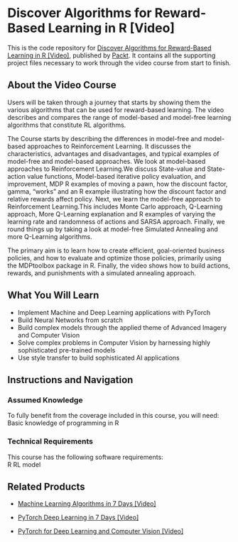 # Discover Algorithms for Reward-Based Learning in R [Video]
This is the code repository for [Discover Algorithms for Reward-Based Learning in R [Video]](https://www.packtpub.com/application-development/discover-algorithms-reward-based-learning-r-video?utm_source=github&utm_medium=repository&utm_campaign=9781788474092), published by [Packt](https://www.packtpub.com/?utm_source=github). It contains all the supporting project files necessary to work through the video course from start to finish.
## About the Video Course
Users will be taken through a journey that starts by showing them the various algorithms that can be used for reward-based learning. The video describes and compares the range of model-based and model-free learning algorithms that constitute RL algorithms.

The Course starts by describing the differences in model-free and model-based approaches to Reinforcement Learning. It discusses the characteristics, advantages and disadvantages, and typical examples of model-free and model-based approaches.
We look at model-based approaches to Reinforcement Learning.We discuss State-value and State-action value functions, Model-based iterative policy evaluation, and improvement, MDP R examples of moving a pawn, how the discount factor, gamma, “works” and an R example illustrating how the discount factor and relative rewards affect policy. Next, we learn the model-free approach to Reinforcement Learning.This includes Monte Carlo approach, Q-Learning approach, More Q-Learning explanation and R examples of varying the learning rate and randomness of actions and SARSA approach. Finally, we round things up by taking a look at model-free Simulated Annealing and more Q-Learning algorithms.

The primary aim is to learn how to create efficient, goal-oriented business policies, and how to evaluate and optimize those policies, primarily using the MDPtoolbox package in R. Finally, the video shows how to build actions, rewards, and punishments with a simulated annealing approach.

<H2>What You Will Learn</H2>
<DIV class=book-info-will-learn-text>
<UL>
<LI>Implement Machine and Deep Learning applications with PyTorch 
<LI>Build Neural Networks from scratch 
<LI>Build complex models through the applied theme of Advanced Imagery and Computer Vision 
<LI>Solve complex problems in Computer Vision by harnessing highly sophisticated pre-trained models 
<LI>Use style transfer to build sophisticated AI applications </LI></UL></DIV>

## Instructions and Navigation
### Assumed Knowledge
To fully benefit from the coverage included in this course, you will need:<br/>
Basic knowledge of programming in R
### Technical Requirements
This course has the following software requirements:<br/>
R
RL model

## Related Products
* [Machine Learning Algorithms in 7 Days [Video]](https://www.packtpub.com/big-data-and-business-intelligence/machine-learning-algorithms-7-days-video?utm_source=github&utm_medium=repository&utm_campaign=9781789800289)

* [PyTorch Deep Learning in 7 Days [Video]](https://www.packtpub.com/big-data-and-business-intelligence/pytorch-deep-learning-7-days-video?utm_source=github&utm_medium=repository&utm_campaign=9781789135367)

* [PyTorch for Deep Learning and Computer Vision [Video]](https://www.packtpub.com/application-development/pytorch-deep-learning-and-computer-vision-video?utm_source=github&utm_medium=repository&utm_campaign=9781838822804)

